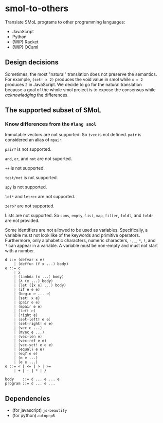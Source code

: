 # smol-to-others

Translate SMoL programs to other programming languages:

- JavaScript
- Python
- (WIP) Racket
- (WIP) OCaml

## Design decisions

Sometimes, the most "natural" translation does not preserve the semantics. For example, `(set! x 2)` produces the void value in smol while `x = 2` produces `2` in JavaScript. We decide to go for the natural translation because a goal of the whole smol project is to expose the consensus while *acknowledging* the differences.

## The supported subset of SMoL

### Know differences from the `#lang smol`

Immutable vectors are not supported. So `ivec` is not defined. `pair` is considered an alias of `mpair`.

`pair?` is not supported.

`and`, `or`, and `not` are not suported.

`++` is not supported.

`test/not` is not supported.

`spy` is not supported.

`let*` and `letrec` are not supported.

`zero?` are not supported.

Lists are not supported. So `cons`, `empty`, `list`, `map`, `filter`, `foldl`, and `foldr` are not provided.

Some identifiers are not allowed to be used as variables. Specifically,
a variable must not look like of the keywords and primitive operators.
Furthermore, only alphabetic characters, numeric characters, `-`, `_`, `*`, `!`, and `?` can appear in a variable. A variable must be non-empty and must not start with a number.

```
d ::= (defvar x e)
    | (deffun (f x ...) body)
e ::= c
    | x
    | (lambda (x ...) body)
    | (λ (x ...) body)
    | (let ([x e] ...) body)
    | (if e e e)
    | (begin e ... e)
    | (set! x e)
    | (pair e e)
    | (mpair e e)
    | (left e)
    | (right e)
    | (set-left! e e)
    | (set-right! e e)
    | (vec e ...)
    | (mvec e ...)
    | (vec-len e)
    | (vec-ref e e)
    | (vec-set! e e e)
    | (equal? e e)
    | (eq? e e)
    | (o e ...)
    | (e e ...)
o ::= < | <= | > | >=
    | + | - | * | /

body    ::= d ... e ... e
program ::= d ... e ...
```

## Dependencies

- (for javascript) `js-beautify`
- (for python) `autopep8`
